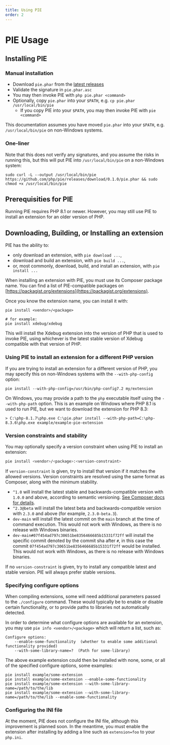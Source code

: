 ```yaml
---
title: Using PIE
order: 2
---
```

# PIE Usage

## Installing PIE

### Manual installation

- Download `pie.phar` from the [latest releases](https://github.com/php/pie/releases)
- Validate the signature in `pie.phar.asc`
- You may then invoke PIE with `php pie.phar <command>`
- Optionally, copy `pie.phar` into your `$PATH`, e.g. `cp pie.phar /usr/local/bin/pie`
    - If you copy PIE into your `$PATH`, you may then invoke PIE with `pie <command>`

This documentation assumes you have moved `pie.phar` into your `$PATH`, e.g.
`/usr/local/bin/pie` on non-Windows systems.

### One-liner

Note that this does not verify any signatures, and you assume the risks in
running this, but this will put PIE into `/usr/local/bin/pie` on a non-Windows
system:

```shell
sudo curl -L --output /usr/local/bin/pie https://github.com/php/pie/releases/download/0.1.0/pie.phar && sudo chmod +x /usr/local/bin/pie
```

## Prerequisities for PIE

Running PIE requires PHP 8.1 or newer. However, you may still use PIE to install
an extension for an older version of PHP.

## Downloading, Building, or Installing an extension

PIE has the ability to:

 - only download an extension, with `pie download ...`,
 - download and build an extension, with `pie build ...`,
 - or, most commonly, download, build, and install an extension, with `pie install ...`

When installing an extension with PIE, you must use its Composer package name.
You can find a list of PIE-compatible packages on
[https://packagist.org/extensions](https://packagist.org/extensions).

Once you know the extension name, you can install it with:

```shell
pie install <vendor>/<package>

# for example:
pie install xdebug/xdebug
```

This will install the Xdebug extension into the version of PHP that is used to
invoke PIE, using whichever is the latest stable version of Xdebug compatible
with that version of PHP.

### Using PIE to install an extension for a different PHP version

If you are trying to install an extension for a different version of PHP, you
may specify this on non-Windows systems with the `--with-php-config` option:

```shell
pie install --with-php-config=/usr/bin/php-config7.2 my/extension
```

On Windows, you may provide a path to the `php` executable itself using the
`--with-php-path` option. This is an example on Windows where PHP 8.1 is used
to run PIE, but we want to download the extension for PHP 8.3:

```shell
> C:\php-8.1.7\php.exe C:\pie.phar install --with-php-path=C:\php-8.3.6\php.exe example/example-pie-extension
```

### Version constraints and stability

You may optionally specify a version constraint when using PIE to install an
extension:

```bash
pie install <vendor>/<package>:<version-constraint>
```

If `version-constraint` is given, try to install that version if it matches the
allowed versions. Version constraints are resolved using the same format as
Composer, along with the minimum stability.

* `^1.0` will install the latest stable and backwards-compatible version with
  `1.0.0` and above, according to semantic versioning.
  [See Composer docs for details](https://getcomposer.org/doc/articles/versions.md#caret-version-range-).
* `^2.3@beta` will install the latest beta and backwards-compatible version
  with `2.3.0` and above (for example, `2.3.0-beta.3`).
* `dev-main` will install the latest commit on the `main` branch at the time
  of command execution. This would not work with Windows, as there is no
  release with Windows binaries.
* `dev-main#07f454ad797c30651be8356466685b15331f72ff` will install the specific
  commit denoted by the commit sha after `#`, in this case the commit
  `07f454ad797c30651be8356466685b15331f72ff` would be installed. This would
  not work with Windows, as there is no release with Windows binaries.

If no `version-constraint` is given, try to install any compatible latest and
stable version. PIE will always prefer stable versions.

### Specifying configure options

When compiling extensions, some will need additional parameters passed to the
`./configure` command. These would typically be to enable or disable certain
functionality, or to provide paths to libraries not automatically detected.

In order to determine what configure options are available for an extension,
you may use `pie info <vendor>/<package>` which will return a list, such as:

```
Configure options:
    --enable-some-functionality  (whether to enable some additional functionality provided)
    --with-some-library-name=?  (Path for some-library)
```

The above example extension could then be installed with none, some, or all of
the specified configure options, some examples:

```shell
pie install example/some-extension
pie install example/some-extension --enable-some-functionality
pie install example/some-extension --with-some-library-name=/path/to/the/lib
pie install example/some-extension --with-some-library-name=/path/to/the/lib --enable-some-functionality
```

### Configuring the INI file

At the moment, PIE does not configure the INI file, although this improvement
is planned soon. In the meantime, you must enable the extension after installing
by adding a line such as `extension=foo` to your `php.ini`.
